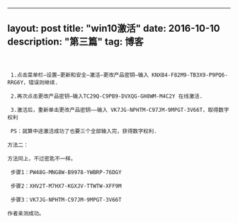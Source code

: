 
---
layout: post
title: "win10激活"
date: 2016-10-10 
description: "第三篇"
tag: 博客 
---
　
     
     
     
     1.点击菜单栏—设置—更新和安全—激活—更改产品密钥—输入 KNXB4-F82M9-TB3X9-P9PQ6-RRG6Y，错误则继续.

     2.再次点击更改产品密钥—输入TC29Q-C9PB9-DVXQG-GH8WM-M4C2Y 在线激活.

     3.激活后，重新单击更改产品密钥——输入 VK7JG-NPHTM-C97JM-9MPGT-3V66T，取得数字权利

     PS：就算中途激活成功了也要三个全部输入完，获得数字权利.

    方法二：

    方法同上，不过密匙不一样。

     步骤1：PW48G-MNG8W-B9978-YWBRP-76DGY

     步骤2：XHV2T-M7HX7-KGXJV-TTWTW-XFF9M

     步骤3：VK7JG-NPHTM-C97JM-9MPGT-3V66T

    作者亲测成功。
 
